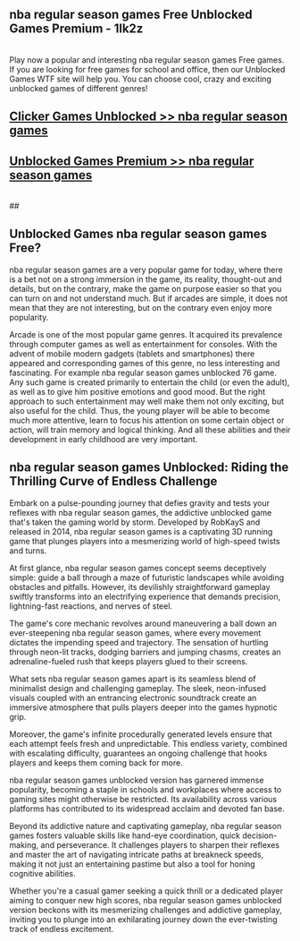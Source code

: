 ## nba regular season games Free Unblocked Games Premium - 1lk2z <br>
<br>
Play now a popular and interesting nba regular season games Free games. If you are looking for free games for school and office, then our Unblocked Games WTF site will help you. You can choose cool, crazy and exciting unblocked games of different genres!


##  [Clicker Games Unblocked >> nba regular season games](http://freeplayer.one?title=nba_regular_season_games&ref=04)

##  [Unblocked Games Premium >> nba regular season games](http://freeplayer.one?title=nba_regular_season_games&ref=04)
  <br>
  ##



## Unblocked Games nba regular season games Free?

nba regular season games are a very popular game for today, where there is a bet not on a strong immersion in the game, its reality, thought-out and details, but on the contrary, make the game on purpose easier so that you can turn on and not understand much. But if arcades are simple, it does not mean that they are not interesting, but on the contrary even enjoy more popularity.

Arcade is one of the most popular game genres. It acquired its prevalence through computer games as well as entertainment for consoles. With the advent of mobile modern gadgets (tablets and smartphones) there appeared and corresponding games of this genre, no less interesting and fascinating. For example nba regular season games unblocked 76 game. Any such game is created primarily to entertain the child (or even the adult), as well as to give him positive emotions and good mood. But the right approach to such entertainment may well make them not only exciting, but also useful for the child. Thus, the young player will be able to become much more attentive, learn to focus his attention on some certain object or action, will train memory and logical thinking. And all these abilities and their development in early childhood are very important.

##  nba regular season games Unblocked: Riding the Thrilling Curve of Endless Challenge

Embark on a pulse-pounding journey that defies gravity and tests your reflexes with nba regular season games, the addictive unblocked game that's taken the gaming world by storm. Developed by RobKayS and released in 2014, nba regular season games is a captivating 3D running game that plunges players into a mesmerizing world of high-speed twists and turns.

At first glance, nba regular season games concept seems deceptively simple: guide a ball through a maze of futuristic landscapes while avoiding obstacles and pitfalls. However, its devilishly straightforward gameplay swiftly transforms into an electrifying experience that demands precision, lightning-fast reactions, and nerves of steel.

The game's core mechanic revolves around maneuvering a ball down an ever-steepening nba regular season games, where every movement dictates the impending speed and trajectory. The sensation of hurtling through neon-lit tracks, dodging barriers and jumping chasms, creates an adrenaline-fueled rush that keeps players glued to their screens.

What sets nba regular season games apart is its seamless blend of minimalist design and challenging gameplay. The sleek, neon-infused visuals coupled with an entrancing electronic soundtrack create an immersive atmosphere that pulls players deeper into the games hypnotic grip.

Moreover, the game's infinite procedurally generated levels ensure that each attempt feels fresh and unpredictable. This endless variety, combined with escalating difficulty, guarantees an ongoing challenge that hooks players and keeps them coming back for more.

nba regular season games unblocked version has garnered immense popularity, becoming a staple in schools and workplaces where access to gaming sites might otherwise be restricted. Its availability across various platforms has contributed to its widespread acclaim and devoted fan base.

Beyond its addictive nature and captivating gameplay, nba regular season games fosters valuable skills like hand-eye coordination, quick decision-making, and perseverance. It challenges players to sharpen their reflexes and master the art of navigating intricate paths at breakneck speeds, making it not just an entertaining pastime but also a tool for honing cognitive abilities.

Whether you're a casual gamer seeking a quick thrill or a dedicated player aiming to conquer new high scores, nba regular season games unblocked version beckons with its mesmerizing challenges and addictive gameplay, inviting you to plunge into an exhilarating journey down the ever-twisting track of endless excitement.
